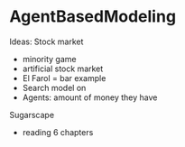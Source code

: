 # AgentBasedModeling

Ideas: 
Stock market 
- minority game
- artificial stock market
- El Farol = bar example 
- Search model on
- Agents: amount of money they have 


Sugarscape 
- reading 6 chapters 
